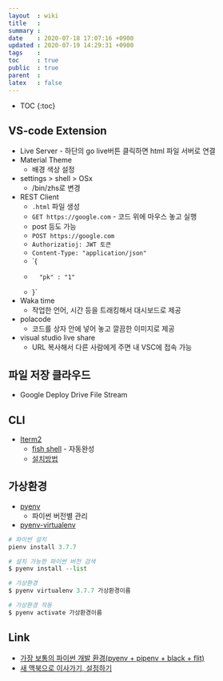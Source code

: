 ```yaml
---
layout  : wiki
title   : 
summary : 
date    : 2020-07-18 17:07:16 +0900
updated : 2020-07-19 14:29:31 +0900
tags    : 
toc     : true
public  : true
parent  : 
latex   : false
---
```

* TOC
{:toc}

## VS-code Extension

- Live Server - 하단의 go live버튼 클릭하면 html 파일 서버로 연결
- Material Theme
    - 배경 색상 설정
- settings > shell > OSx
     - /bin/zhs로 변경
- REST Client
    - `.html` 파일 생성
    - `GET https://google.com` - 코드 위에 마우스 놓고 실행
    - post 등도 가능
    - `POST https://google.com`
    - `Authorizatioj: JWT 토큰`
    - `Content-Type: "application/json"`
    - `{
    -       "pk" : "1"
    - }`
- Waka time
    - 작업한 언어, 시간 등을 트래킹해서 대시보드로 제공
- polacode
    - 코드를 상자 안에 넣어 놓고 깔끔한 이미지로 제공
- visual studio live share
    - URL 복사해서 다른 사람에게 주면 내 VSC에 접속 가능

## 파일 저장 클라우드

- Google Deploy Drive File Stream

## CLI

- [Iterm2](https://www.iterm2.com/)
    - [fish shell](https://fishshell.com/) - 자동완성
    - [설치방법](https://lobster1234.github.io/2017/04/08/setting-up-fish-and-iterm2/)

## 가상환경

- [pyenv](https://github.com/pyenv/pyenv)
    - 파이썬 버전별 관리
- [pyenv-virtualenv](https://github.com/pyenv/pyenv-virtualenv)

```python
# 파이썬 설치
pienv install 3.7.7

# 설치 가능한 파이썬 버전 검색
$ pyenv install --list

# 가상환경
$ pyenv virtualenv 3.7.7 가상환경이름

# 가상환경 작동 
$ pyenv activate 가상환경이름
```

## Link

- [가장 보통의 파이썬 개발 환경(pyenv + pipenv + black + flit)](https://jonnung.dev/python/2019/11/23/ordinary-python-development-environment/)
- [새 맥북으로 이사가기, 설정하기](https://johngrib.github.io/wiki/migrate-to-new-macbook/)



